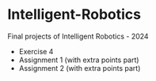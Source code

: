 # Intelligent-Robotics
Final projects of Intelligent Robotics - 2024

* Exercise 4
* Assignment 1 (with extra points part)
* Assignment 2 (with extra points part)
